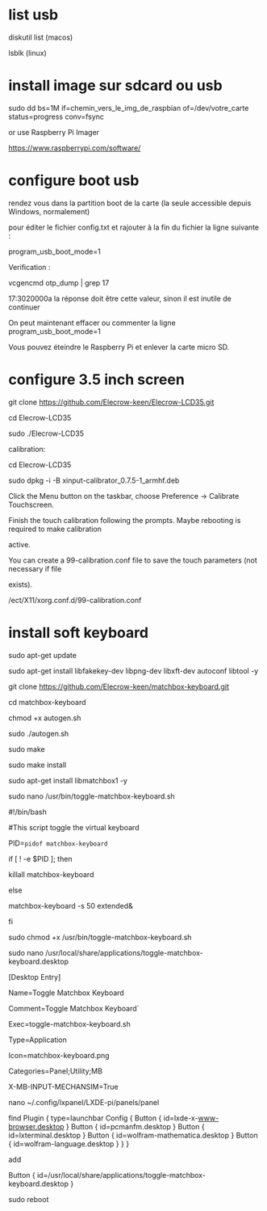 # list usb
diskutil list (macos)

lsblk (linux)
# install image sur sdcard ou usb
sudo dd bs=1M if=chemin_vers_le_img_de_raspbian of=/dev/votre_carte status=progress conv=fsync

or use Raspberry Pi Imager

https://www.raspberrypi.com/software/
# configure boot usb
rendez vous dans la partition boot de la carte (la seule accessible depuis Windows, normalement) 

pour éditer le fichier config.txt et rajouter à la fin du fichier la ligne suivante :

program_usb_boot_mode=1

Verification : 

vcgencmd otp_dump | grep 17

17:3020000a  la réponse doit être cette valeur, sinon il est inutile de continuer

On peut maintenant effacer ou commenter la ligne program_usb_boot_mode=1

Vous pouvez éteindre le Raspberry Pi et enlever la carte micro SD.

# configure 3.5 inch screen
git clone https://github.com/Elecrow-keen/Elecrow-LCD35.git

cd Elecrow-LCD35

sudo ./Elecrow-LCD35

calibration:

cd Elecrow-LCD35

sudo dpkg -i -B xinput-calibrator_0.7.5-1_armhf.deb

Click the Menu button on the taskbar, choose Preference -> Calibrate Touchscreen.

Finish the touch calibration following the prompts. Maybe rebooting is required to make calibration 

active.

You can create a 99-calibration.conf file to save the touch parameters (not necessary if file 

exists).

/ect/X11/xorg.conf.d/99-calibration.conf

# install soft keyboard

sudo apt-get update

sudo apt-get install libfakekey-dev libpng-dev libxft-dev autoconf libtool -y

git clone https://github.com/Elecrow-keen/matchbox-keyboard.git

cd matchbox-keyboard

chmod +x autogen.sh

sudo ./autogen.sh

sudo make

sudo make install

sudo apt-get install libmatchbox1 -y



sudo nano /usr/bin/toggle-matchbox-keyboard.sh

#!/bin/bash

#This script toggle the virtual keyboard

PID=`pidof matchbox-keyboard`

if [ ! -e $PID ]; then

killall matchbox-keyboard

else

matchbox-keyboard -s 50 extended&

fi

sudo chmod +x /usr/bin/toggle-matchbox-keyboard.sh

sudo nano /usr/local/share/applications/toggle-matchbox-keyboard.desktop

[Desktop Entry]

Name=Toggle Matchbox Keyboard

Comment=Toggle Matchbox Keyboard`

Exec=toggle-matchbox-keyboard.sh

Type=Application

Icon=matchbox-keyboard.png

Categories=Panel;Utility;MB

X-MB-INPUT-MECHANSIM=True

nano ~/.config/lxpanel/LXDE-pi/panels/panel

find 
Plugin {
  type=launchbar
  Config {
    Button {
      id=lxde-x-www-browser.desktop
    }
    Button {
      id=pcmanfm.desktop
    }
    Button {
      id=lxterminal.desktop
    }
    Button {
      id=wolfram-mathematica.desktop
    }
    Button {
      id=wolfram-language.desktop
    }
  }
}

add

Button {
id=/usr/local/share/applications/toggle-matchbox-keyboard.desktop
}


sudo reboot

